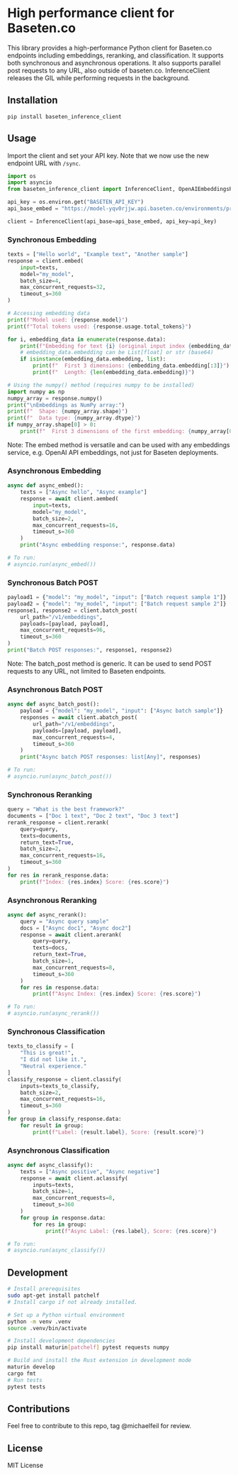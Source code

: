 # High performance client for Baseten.co

This library provides a high-performance Python client for Baseten.co endpoints including embeddings, reranking, and classification. It supports both synchronous and asynchronous operations. It also supports parallel post requests to any URL, also outside of baseten.co. InferenceClient releases the GIL while performing requests in the background.

## Installation

```
pip install baseten_inference_client
```

## Usage

Import the client and set your API key. Note that we now use the new endpoint URL with `/sync`.

```python
import os
import asyncio
from baseten_inference_client import InferenceClient, OpenAIEmbeddingsResponse, RerankResponse, ClassificationResponse

api_key = os.environ.get("BASETEN_API_KEY")
api_base_embed = "https://model-yqv0rjjw.api.baseten.co/environments/production/sync"

client = InferenceClient(api_base=api_base_embed, api_key=api_key)
```

### Synchronous Embedding

```python
texts = ["Hello world", "Example text", "Another sample"]
response = client.embed(
    input=texts,
    model="my_model",
    batch_size=4,
    max_concurrent_requests=32,
    timeout_s=360
)

# Accessing embedding data
print(f"Model used: {response.model}")
print(f"Total tokens used: {response.usage.total_tokens}")

for i, embedding_data in enumerate(response.data):
    print(f"Embedding for text {i} (original input index {embedding_data.index}):")
    # embedding_data.embedding can be List[float] or str (base64)
    if isinstance(embedding_data.embedding, list):
        print(f"  First 3 dimensions: {embedding_data.embedding[:3]}")
        print(f"  Length: {len(embedding_data.embedding)}")

# Using the numpy() method (requires numpy to be installed)
import numpy as np
numpy_array = response.numpy()
print("\nEmbeddings as NumPy array:")
print(f"  Shape: {numpy_array.shape}")
print(f"  Data type: {numpy_array.dtype}")
if numpy_array.shape[0] > 0:
    print(f"  First 3 dimensions of the first embedding: {numpy_array[0][:3]}")

```

Note: The embed method is versatile and can be used with any embeddings service, e.g. OpenAI API embeddings, not just for Baseten deployments.

### Asynchronous Embedding

```python
async def async_embed():
    texts = ["Async hello", "Async example"]
    response = await client.aembed(
        input=texts,
        model="my_model",
        batch_size=2,
        max_concurrent_requests=16,
        timeout_s=360
    )
    print("Async embedding response:", response.data)

# To run:
# asyncio.run(async_embed())
```

### Synchronous Batch POST

```python
payload1 = {"model": "my_model", "input": ["Batch request sample 1"]}
payload2 = {"model": "my_model", "input": ["Batch request sample 2"]}
response1, response2 = client.batch_post(
    url_path="/v1/embeddings",
    payloads=[payload, payload],
    max_concurrent_requests=96,
    timeout_s=360
)
print("Batch POST responses:", response1, response2)
```

Note: The batch_post method is generic. It can be used to send POST requests to any URL,
not limited to Baseten endpoints.

### Asynchronous Batch POST

```python
async def async_batch_post():
    payload = {"model": "my_model", "input": ["Async batch sample"]}
    responses = await client.abatch_post(
        url_path="/v1/embeddings",
        payloads=[payload, payload],
        max_concurrent_requests=4,
        timeout_s=360
    )
    print("Async batch POST responses: list[Any]", responses)

# To run:
# asyncio.run(async_batch_post())
```

### Synchronous Reranking

```python
query = "What is the best framework?"
documents = ["Doc 1 text", "Doc 2 text", "Doc 3 text"]
rerank_response = client.rerank(
    query=query,
    texts=documents,
    return_text=True,
    batch_size=2,
    max_concurrent_requests=16,
    timeout_s=360
)
for res in rerank_response.data:
    print(f"Index: {res.index} Score: {res.score}")
```

### Asynchronous Reranking

```python
async def async_rerank():
    query = "Async query sample"
    docs = ["Async doc1", "Async doc2"]
    response = await client.arerank(
        query=query,
        texts=docs,
        return_text=True,
        batch_size=1,
        max_concurrent_requests=8,
        timeout_s=360
    )
    for res in response.data:
        print(f"Async Index: {res.index} Score: {res.score}")

# To run:
# asyncio.run(async_rerank())
```

### Synchronous Classification

```python
texts_to_classify = [
    "This is great!",
    "I did not like it.",
    "Neutral experience."
]
classify_response = client.classify(
    inputs=texts_to_classify,
    batch_size=2,
    max_concurrent_requests=16,
    timeout_s=360
)
for group in classify_response.data:
    for result in group:
        print(f"Label: {result.label}, Score: {result.score}")
```

### Asynchronous Classification

```python
async def async_classify():
    texts = ["Async positive", "Async negative"]
    response = await client.aclassify(
        inputs=texts,
        batch_size=1,
        max_concurrent_requests=8,
        timeout_s=360
    )
    for group in response.data:
        for res in group:
            print(f"Async Label: {res.label}, Score: {res.score}")

# To run:
# asyncio.run(async_classify())
```


## Development

```bash
# Install prerequisites
sudo apt-get install patchelf
# Install cargo if not already installed.

# Set up a Python virtual environment
python -m venv .venv
source .venv/bin/activate

# Install development dependencies
pip install maturin[patchelf] pytest requests numpy

# Build and install the Rust extension in development mode
maturin develop
cargo fmt
# Run tests
pytest tests
```

## Contributions
Feel free to contribute to this repo, tag @michaelfeil for review.

## License
MIT License
